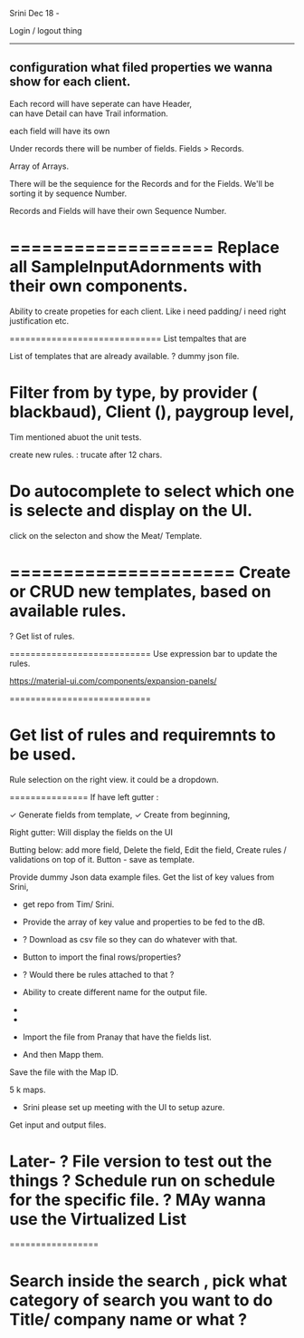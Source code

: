 Srini Dec 18 - 

Login  / logout thing

--------
configuration what filed properties we wanna show for each client. 
--------
Each record will have seperate 
can have Header,  
can have Detail 
can have Trail information.

each field will have its own 

Under records there will be number of fields. 
Fields > Records. 

Array of Arrays. 


There will be the sequience for the Records and for the Fields. We'll be sorting it by sequence Number. 

Records and Fields will have their own Sequence Number. 


===================
Replace all 
SampleInputAdornments  with their own components. 
============================
Ability to create propeties for each client. 
Like i need padding/ i need right justification etc. 





=============================
List tempaltes that are 

List of templates that are already available. 
? dummy json file. 

Filter from by type, by provider ( blackbaud), Client (), paygroup level, 
=====================
Tim mentioned abuot the unit tests. 

create new rules. : trucate after 12 chars. 

Do autocomplete to select which one is selecte and display on the UI. 
=====================
click on the selecton and show the Meat/ Template. 

=====================
Create or CRUD new templates, based on available rules. 
=====================
? Get list of rules. 



===========================
Use expression bar to update the rules. 

https://material-ui.com/components/expansion-panels/

===========================


Get list of rules and requiremnts to be used. 
==================
Rule selection on the right view. 
it could be a dropdown. 


===============
If have left gutter :

 ✓ Generate fields from template,
 ✓ Create from beginning,


Right gutter: 
  Will display the fields on the UI 

Butting below:  add more field, 
Delete the field,
Edit the field, 
Create rules / validations on top of it. 
Button - save as template. 



Provide dummy Json data example files. 
Get the list of key values from Srini, 


- get repo from Tim/ Srini. 
- Provide the array of key value and properties to be fed to the dB. 
- ? Download as csv file so they can do whatever with that. 

-  Button to import the final rows/properties?  
- ? Would there be rules attached to that ?
- Ability to create different name for the output file. 
- 


- 
- Import the file from Pranay that have the fields list. 
- And then Mapp them. 

Save the file with the Map ID.



5 k maps.

- Srini please set up meeting with the UI to setup azure.


Get input and output files.

Later- 
? File version to test out the things
? Schedule run on schedule for the specific file.
? MAy wanna use the Virtualized List
=================

=================


Search 
inside the search , pick what category of search you want to do 
Title/ company name or what ?
=================

